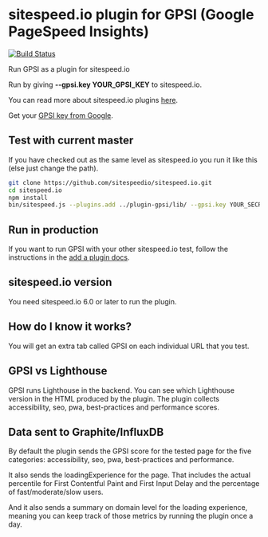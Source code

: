 # sitespeed.io plugin for GPSI (Google PageSpeed Insights)
[![Build Status](https://travis-ci.org/sitespeedio/plugin-gpsi.svg?branch=master)](https://travis-ci.org/sitespeedio/plugin-gpsi)

Run GPSI as a plugin for sitespeed.io

Run by giving **--gpsi.key YOUR_GPSI_KEY** to sitespeed.io.

You can read more about sitespeed.io plugins [here](https://www.sitespeed.io/documentation/sitespeed.io/plugins/). 

Get your [GPSI key from Google](https://support.google.com/cloud/answer/6158862).

## Test with current master

If you have checked out as the same level as sitespeed.io you run it like this (else just change the path).

```bash
git clone https://github.com/sitespeedio/sitespeed.io.git
cd sitespeed.io
npm install
bin/sitespeed.js --plugins.add ../plugin-gpsi/lib/ --gpsi.key YOUR_SECRET_KEY https://www.sitespeed.io/ -n 1
```

## Run in production
If you want to run GPSI with your other sitespeed.io test, follow the instructions in the [add a plugin docs](https://www.sitespeed.io/documentation/sitespeed.io/plugins/#add-a-plugin).

## sitespeed.io version
You need sitespeed.io 6.0 or later to run the plugin.

## How do I know it works?
You will get an extra tab called GPSI on each individual URL that you test.

## GPSI vs Lighthouse
GPSI runs Lighthouse in the backend. You can see which Lighthouse version in the HTML produced by the plugin. The plugin collects accessibility, seo, pwa, best-practices and performance scores.

## Data sent to Graphite/InfluxDB
By default the plugin sends the GPSI score for the tested page for the five categories: accessibility, seo, pwa, best-practices and performance.

It also sends the loadingExperience for the page. That includes the actual percentile for First Contentful Paint and First Input Delay and the percentage of fast/moderate/slow users.

And it also sends a summary on domain level for the loading experience, meaning you can keep track of those metrics by running the plugin once a day.
